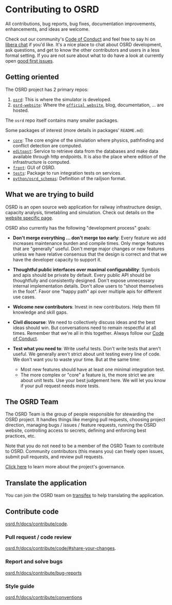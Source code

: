 # Contributing to OSRD

All contributions, bug reports, bug fixes, documentation improvements, enhancements, and ideas are welcome.

Check out our community's [Code of Conduct](https://github.com/DGEXSolutions/osrd/blob/dev/CODE_OF_CONDUCT.md) and feel free to say hi on [libera chat](https://web.libera.chat/#osrd) if you'd like. It's a nice place to chat about OSRD development, ask questions, and get to know the other contributors and users in a less formal setting. If you are not sure about what to do have a look at currently open [good first issues](https://github.com/DGEXSolutions/osrd/issues?q=is%3Aopen+is%3Aissue+label%3A%22good+first+issue%22).

## Getting oriented

The OSRD project has 2 primary repos:

1. [`osrd`](https://github.com/DGEXSolutions/osrd): This is where the simulator is developed.
2. [`osrd-website`](https://github.com/DGEXSolutions/osrd-website): Where the [`official website`](https://osrd.fr), blog, documentation, ... are hosted.

The `osrd` repo itself contains many smaller packages.

Some packages of interest (more details in packages' `README.md`):

- [`core`](https://github.com/DGEXSolutions/osrd/tree/dev/core): The core engine of the simulation where physics, pathfinding and conflict detection are computed.
- [`editoast`](https://github.com/DGEXSolutions/osrd/tree/dev/editoast): Service to retrieve data from the databases and make data available through http endpoints.
  It is also the place where edition of the infrastructure is computed.
- [`front`](https://github.com/DGEXSolutions/osrd/tree/dev/front): GUI of OSRD.
- [`tests`](https://github.com/DGEXSolutions/osrd/tree/dev/tests): Package to run integration tests on services.
- [`python/osrd_schemas`](https://github.com/DGEXSolutions/osrd/tree/dev/python/osrd_schemas): Definition of the railjson format.

## What we are trying to build

OSRD is an open source web application for railway infrastructure design, capacity analysis, timetabling and simulation.
Check out details on the [website specific page](https://osrd.fr/en/about/).

OSRD also currently has the following "development process" goals:

- **Don't merge everything ... don't merge too early**: Every feature we add increases maintenance burden and compile times.
  Only merge features that are "generally" useful.
  Don't merge major changes or new features unless we have relative consensus that the design is correct and that we have the developer capacity to support it.
- **Thoughtful public interfaces over maximal configurability**: Symbols and apis should be private by default.
  Every public API should be thoughtfully and consistently designed.
  Don't expose unnecessary internal implementation details.
  Don't allow users to "shoot themselves in the foot".
  Favor one "happy path" api over multiple apis for different use cases.
- **Welcome new contributors**: Invest in new contributors.
  Help them fill knowledge and skill gaps.
- **Civil discourse**: We need to collectively discuss ideas and the best ideas should win.
  But conversations need to remain respectful at all times.
  Remember that we're all in this together.
  Always follow our [Code of Conduct](https://github.com/DGEXSolutions/osrd/blob/dev/CODE_OF_CONDUCT.md).
- **Test what you need to**: Write useful tests.
  Don't write tests that aren't useful.
  We generally aren't strict about unit testing every line of code.
  We don't want you to waste your time.
  But at the same time:

  - Most new features should have at least one minimal integration test.
  - The more complex or "core" a feature is, the more strict we are about unit tests.
    Use your best judgement here.
    We will let you know if your pull request needs more tests.

## The OSRD Team

The OSRD Team is the group of people responsible for stewarding the OSRD project.
It handles things like merging pull requests, choosing project direction, managing bugs / issues / feature requests, running the OSRD website, controlling access to secrets, defining and enforcing best practices, etc.

Note that you do not need to be a member of the OSRD Team to contribute to OSRD.
Community contributors (this means you) can freely open issues, submit pull requests, and review pull requests.

[Click here](https://osrd.fr/en/about/governance/) to learn more about the project's governance.

## Translate the application

You can join the OSRD team on [transifex](https://explore.transifex.com/osrd/osrd/) to help translating the application.

## Contribute code

[osrd.fr/docs/contribute/code](https://osrd.fr/en/docs/guides/contribute/code).

### Pull request / code review

[osrd.fr/docs/contribute/code/#share-your-changes](https://osrd.fr/en/docs/guides/contribute/code/#share-your-changes).

### Report and solve bugs

[osrd.fr/docs/contribute/bug-reports](https://osrd.fr/en/docs/guides/contribute/bug-reports)

### Style guide

[osrd.fr/docs/contribute/conventions](https://osrd.fr/en/docs/guides/contribute/conventions)
